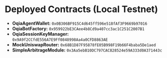 # Deployed Contracts (Local Testnet)

*   **OqiaAgentWallet:** `0x0B306BF915C4d645ff596e518fAf3F9669b97016`
*   **OqiaBotFactory:** `0x959922bE3CAee4b8Cd9a407cc3ac1C251C2007B1`
*   **OqiaSessionKeyManager:** `0x9A9f2CCfdE556A7E9Ff0848998Aa4a0CFD8863AE`
*   **MockUniswapRouter:** `0x68B1D87F95878fE05B998F19b66F4baba5De1aed`
*   **SimpleArbitrageModule:** `0x3Aa5ebB10DC797CAC828524e59A333d0A371443c`
